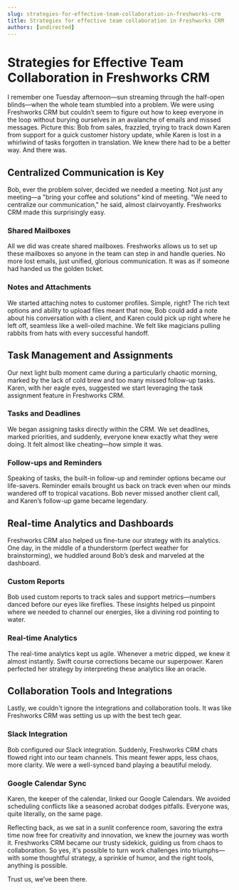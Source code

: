 ```yaml
---
slug: strategies-for-effective-team-collaboration-in-freshworks-crm
title: Strategies for effective team collaboration in Freshworks CRM
authors: [undirected]
---
```


# Strategies for Effective Team Collaboration in Freshworks CRM

I remember one Tuesday afternoon—sun streaming through the half-open blinds—when the whole team stumbled into a problem. We were using Freshworks CRM but couldn’t seem to figure out how to keep everyone in the loop without burying ourselves in an avalanche of emails and missed messages. Picture this: Bob from sales, frazzled, trying to track down Karen from support for a quick customer history update, while Karen is lost in a whirlwind of tasks forgotten in translation. We knew there had to be a better way. And there was.

## Centralized Communication is Key

Bob, ever the problem solver, decided we needed a meeting. Not just any meeting—a "bring your coffee and solutions" kind of meeting. "We need to centralize our communication," he said, almost clairvoyantly. Freshworks CRM made this surprisingly easy.

### Shared Mailboxes 
All we did was create shared mailboxes. Freshworks allows us to set up these mailboxes so anyone in the team can step in and handle queries. No more lost emails, just unified, glorious communication. It was as if someone had handed us the golden ticket.

### Notes and Attachments
We started attaching notes to customer profiles. Simple, right? The rich text options and ability to upload files meant that now, Bob could add a note about his conversation with a client, and Karen could pick up right where he left off, seamless like a well-oiled machine. We felt like magicians pulling rabbits from hats with every successful handoff.

## Task Management and Assignments

Our next light bulb moment came during a particularly chaotic morning, marked by the lack of cold brew and too many missed follow-up tasks. Karen, with her eagle eyes, suggested we start leveraging the task assignment feature in Freshworks CRM.

### Tasks and Deadlines
We began assigning tasks directly within the CRM. We set deadlines, marked priorities, and suddenly, everyone knew exactly what they were doing. It felt almost like cheating—how simple it was.

### Follow-ups and Reminders
Speaking of tasks, the built-in follow-up and reminder options became our life-savers. Reminder emails brought us back on track even when our minds wandered off to tropical vacations. Bob never missed another client call, and Karen’s follow-up game became legendary.

## Real-time Analytics and Dashboards

Freshworks CRM also helped us fine-tune our strategy with its analytics. One day, in the middle of a thunderstorm (perfect weather for brainstorming), we huddled around Bob’s desk and marveled at the dashboard.

### Custom Reports
Bob used custom reports to track sales and support metrics—numbers danced before our eyes like fireflies. These insights helped us pinpoint where we needed to channel our energies, like a divining rod pointing to water.

### Real-time Analytics
The real-time analytics kept us agile. Whenever a metric dipped, we knew it almost instantly. Swift course corrections became our superpower. Karen perfected her strategy by interpreting these analytics like an oracle.

## Collaboration Tools and Integrations

Lastly, we couldn't ignore the integrations and collaboration tools. It was like Freshworks CRM was setting us up with the best tech gear.

### Slack Integration
Bob configured our Slack integration. Suddenly, Freshworks CRM chats flowed right into our team channels. This meant fewer apps, less chaos, more clarity. We were a well-synced band playing a beautiful melody.

### Google Calendar Sync
Karen, the keeper of the calendar, linked our Google Calendars. We avoided scheduling conflicts like a seasoned acrobat dodges pitfalls. Everyone was, quite literally, on the same page. 

Reflecting back, as we sat in a sunlit conference room, savoring the extra time now free for creativity and innovation, we knew the journey was worth it. Freshworks CRM became our trusty sidekick, guiding us from chaos to collaboration. So yes, it's possible to turn work challenges into triumphs—with some thoughtful strategy, a sprinkle of humor, and the right tools, anything is possible.

Trust us, we’ve been there.